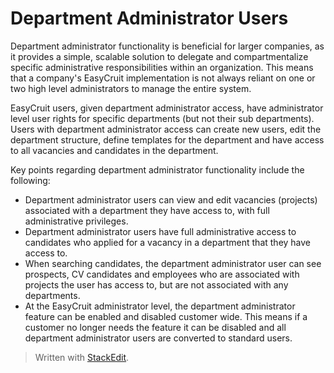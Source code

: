 # Department Administrator Users

Department administrator functionality is beneficial for larger companies, as it provides a simple, scalable solution to delegate and compartmentalize specific administrative responsibilities within an organization. This means that a company's EasyCruit implementation is not always reliant on one or two high level administrators to manage the entire system.

EasyCruit users, given department administrator access, have administrator level user rights for specific departments (but not their sub departments). Users with department administrator access can create new users, edit the department structure, define templates for the department and have access to all vacancies and candidates in the department.

Key points regarding department administrator functionality include the following:

-   Department administrator users can view and edit vacancies (projects) associated with a department they have access to, with full administrative privileges.
-   Department administrator users have full administrative access to candidates who applied for a vacancy in a department that they have access to.
-   When searching candidates, the department administrator user can see prospects, CV candidates and employees who are associated with projects the user has access to, but are not associated with any departments.
-   At the EasyCruit administrator level, the department administrator feature can be enabled and disabled customer wide. This means if a customer no longer needs the feature it can be disabled and all department administrator users are converted to standard users.


> Written with [StackEdit](https://stackedit.io/).
<!--stackedit_data:
eyJoaXN0b3J5IjpbLTE1NDA4NjQ1MzldfQ==
-->
